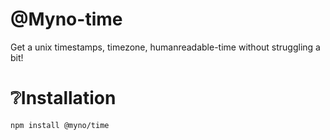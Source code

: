 # @Myno-time

Get a unix timestamps, timezone, humanreadable-time without struggling a bit!

 # ❔Installation

 ```
 npm install @myno/time

 ```
